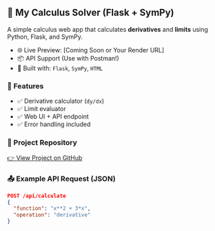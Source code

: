 ## 🧮 My Calculus Solver (Flask + SymPy)

A simple calculus web app that calculates **derivatives** and **limits** using Python, Flask, and SymPy.

- 🌐 Live Preview: [Coming Soon or Your Render URL]
- 📦 API Support (Use with Postman!)
- 📘 Built with: `Flask`, `SymPy`, `HTML`

### 🚀 Features
- ✅ Derivative calculator (`dy/dx`)
- ✅ Limit evaluator
- ✅ Web UI + API endpoint
- ✅ Error handling included

### 🔗 Project Repository
[👉 View Project on GitHub](https://github.com/your-username/calculus-solver)

### 📤 Example API Request (JSON)

```json
POST /api/calculate
{
  "function": "x**2 + 3*x",
  "operation": "derivative"
}
